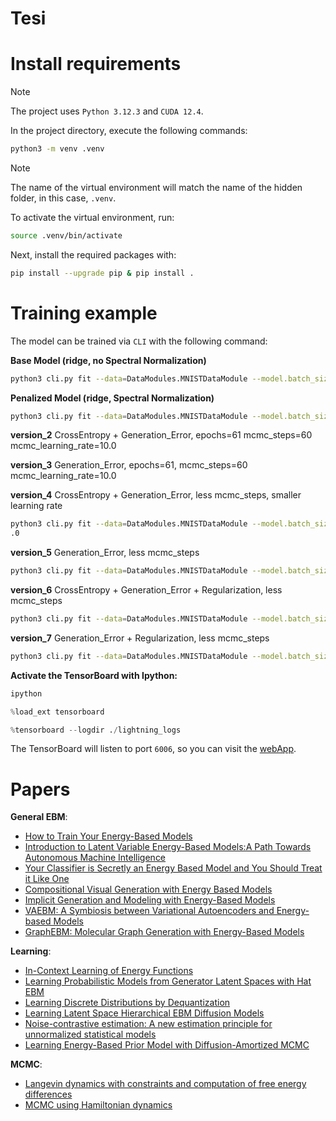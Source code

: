 # Tesi

# Install requirements

> [!NOTE]
> The project uses `Python 3.12.3` and `CUDA 12.4`.

In the project directory, execute the following commands:

```bash
python3 -m venv .venv
```
> [!NOTE]
> The name of the virtual environment will match the name of the hidden folder, 
> in this case, `.venv`.

To activate the virtual environment, run:

```bash
source .venv/bin/activate
```
Next, install the required packages with:

```bash
pip install --upgrade pip & pip install .
```

# Training example

The model can be trained via `CLI` with the following command:

**Base Model (ridge, no Spectral Normalization)**
```bash
python3 cli.py fit --data=DataModules.MNISTDataModule --model.batch_size=128 --model.mcmc_steps=60 --model.mcmc_learning_rate=10.0
```

**Penalized Model (ridge, Spectral Normalization)**
```bash
python3 cli.py fit --data=DataModules.MNISTDataModule --model.batch_size=128 --model.mcmc_steps=60 --model.mcmc_learning_rate=10.0 --trainer.callbacks SpectralNormalizationCallback
```

**version_2**
CrossEntropy + Generation_Error, epochs=61 mcmc_steps=60 mcmc_learning_rate=10.0

**version_3**
Generation_Error, epochs=61, mcmc_steps=60 mcmc_learning_rate=10.0

**version_4**
CrossEntropy + Generation_Error, less mcmc_steps, smaller learning rate
```bash
python3 cli.py fit --data=DataModules.MNISTDataModule --model.batch_size=128 --model.mcmc_steps=20 --model.mcmc_learning_rate=10
.0
```

**version_5**
Generation_Error, less mcmc_steps
```bash
python3 cli.py fit --data=DataModules.MNISTDataModule --model.batch_size=128 --model.mcmc_steps=20 --model.mcmc_learning_rate=10
```

**version_6**
CrossEntropy + Generation_Error + Regularization, less mcmc_steps
```bash
python3 cli.py fit --data=DataModules.MNISTDataModule --model.batch_size=128 --model.mcmc_steps=20 --model.mcmc_learning_rate=10
```

**version_7**
Generation_Error + Regularization, less mcmc_steps
```bash
python3 cli.py fit --data=DataModules.MNISTDataModule --model.batch_size=128 --model.mcmc_steps=20 --model.mcmc_learning_rate=10
```

**Activate the TensorBoard with Ipython:**
```bash
ipython
```
```python
%load_ext tensorboard
```
```python
%tensorboard --logdir ./lightning_logs
```
The TensorBoard will listen to port `6006`, so you can visit the [webApp](http://localhost:6006/).


# Papers

**General EBM**:
- [How to Train Your Energy-Based Models](https://arxiv.org/pdf/2101.03288)
- [Introduction to Latent Variable Energy-Based Models:A Path Towards Autonomous Machine Intelligence](https://arxiv.org/pdf/2306.02572)
- [Your Classifier is Secretly an Energy Based Model and You Should Treat it Like One](https://arxiv.org/pdf/1912.03263)
- [Compositional Visual Generation with Energy Based Models](https://arxiv.org/pdf/2004.06030)
- [Implicit Generation and Modeling with Energy-Based Models](https://arxiv.org/pdf/1903.08689)
- [VAEBM: A Symbiosis between Variational Autoencoders and Energy-based Models](https://arxiv.org/pdf/2010.00654)
- [GraphEBM: Molecular Graph Generation with Energy-Based Models](https://arxiv.org/pdf/2102.00546)

**Learning**:
- [In-Context Learning of Energy Functions](https://arxiv.org/pdf/2406.12785)
- [Learning Probabilistic Models from Generator Latent Spaces with Hat EBM](https://arxiv.org/pdf/2210.16486)
- [Learning Discrete Distributions by Dequantization](https://arxiv.org/pdf/2001.11235)
- [Learning Latent Space Hierarchical EBM Diffusion Models](https://arxiv.org/pdf/2405.13910)
- [Noise-contrastive estimation: A new estimation principle for unnormalized statistical models](http://proceedings.mlr.press/v9/gutmann10a/gutmann10a.pdf)
- [Learning Energy-Based Prior Model with Diffusion-Amortized MCMC](https://arxiv.org/pdf/2310.03218)

**MCMC**:
- [Langevin dynamics with constraints and computation of free energy differences](https://arxiv.org/pdf/1006.4914v2)
- [MCMC using Hamiltonian dynamics](https://arxiv.org/abs/1206.1901v1)